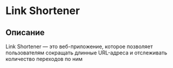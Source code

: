 # Link Shortener

## Описание

Link Shortener — это веб-приложение, которое позволяет пользователям сокращать длинные URL-адреса и отслеживать количество переходов по ним
 
